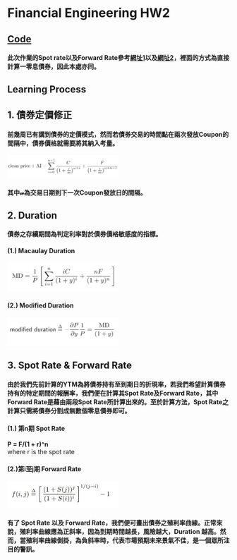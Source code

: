 # Financial Engineering HW2
## [**Code**](https://github.com/fatdanny77/Financial_Engineering/blob/master/HW2/Financial%20Engineering_HW2_ver2.ipynb)
#### 此次作業的Spot rate以及Forward Rate參考[網址1](https://www.trignosource.com/finance/spot%20rate.html#Calculator)以及[網址2](https://www.trignosource.com/finance/Forward%20rate.html#Calculator)，裡面的方式為直接計算一零息債券，因此本處亦同。   
     
## **Learning Process**
## 1. 債券定價修正
#### 前幾周已有講到債券的定價模式，然而若債券交易的時間點在兩次發放Coupon的間隔中，債券價格就需要將其納入考量。

<img src="https://github.com/fatdanny77/Financial_Engineering/blob/master/HW2/figures/%E6%9C%AA%E5%91%BD%E5%90%8D.jpg" width="50%" height="50%" />

#### 其中𝓌為交易日期到下一次Coupon發放日的間隔。
## 2. Duration
#### 債券之存續期間為判定利率對於債券價格敏感度的指標。
#### (1.) Macaulay Duration

<img src="https://github.com/fatdanny77/Financial_Engineering/blob/master/HW2/figures/%E6%9C%AA%E5%91%BD%E5%90%8D1.jpg" width="50%" height="50%" />

#### (2.) Modified Duration

<img src="https://github.com/fatdanny77/Financial_Engineering/blob/master/HW2/figures/%E6%9C%AA%E5%91%BD%E5%90%8D2.jpg" width="50%" height="50%" />

## 3. Spot Rate & Forward Rate
#### 由於我們先前計算的YTM為將債券持有至到期日的折現率，若我們希望計算債券持有的特定期間的報酬率，我們便在計算其Spot Rate及Forward Rate，其中Forward Rate是藉由兩段Spot Rate所計算出來的。至於計算方法，Spot Rate之計算只需將債券分割成無數個零息債券即可。
#### (1.) 第n期 Spot Rate
**P = F/(1 + r)^n**   
where r is the spot rate

#### (2.)第i至j期 Forward Rate

<img src="https://github.com/fatdanny77/Financial_Engineering/blob/master/HW2/figures/%E6%9C%AA%E5%91%BD%E5%90%8D3.jpg" width="50%" height="50%" />

#### 有了 Spot Rate 以及 Forward Rate，我們便可畫出債券之殖利率曲線。正常來說，殖利率曲線應為正斜率，因為到期時間越長，風險越大，Duration 越高。然而，當殖利率曲線倒掛，為負斜率時，代表市場預期未來景氣不佳，是一個眾所注目的警訊。

